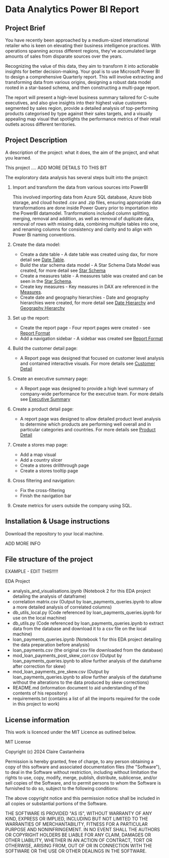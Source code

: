 # Data Analytics Power BI Report

## Project Brief
You have recently been approached by a medium-sized international retailer who is keen on elevating their business intelligence practices. With operations spanning across different regions, they've accumulated large amounts of sales from disparate sources over the years.

Recognizing the value of this data, they aim to transform it into actionable insights for better decision-making. Your goal is to use Microsoft Power BI to design a comprehensive Quarterly report. This will involve extracting and transforming data from various origins, designing a robust data model rooted in a star-based schema, and then constructing a multi-page report.

The report will present a high-level business summary tailored for C-suite executives, and also give insights into their highest value customers segmented by sales region, provide a detailed analysis of top-performing products categorised by type against their sales targets, and a visually appealing map visual that spotlights the performance metrics of their retail outlets across different territories.

## Project Description
A description of the project: what it does, the aim of the project, and what you learned.

This project .... ADD MORE DETAILS TO THIS BIT

The exploratory data analysis has several steps built into the project:
1. Import and transform the data from various sources into PowerBI
   
   This involved importing data from Azure SQL database, Azure blob storage, and cloud hosted .csv and .zip files, ensuring appropriate data transformations are done inside Power Query prior to importation into the PowerBI datamodel. Tranformations included column splitting, merging, removal and addition, as well as removal of duplicate data, removal of rows with missing data, combining multiple tables into one, and renaming columns for consistency and clarity and to align with Power Bi naming conventions.

2. Create the data model:
   -  Create a date table - A date table was created using dax, for more detail see [Date Table](/Dax_tables_columns.md#date-table).
   -  Build the star schema data model - A Star Schema Data Model was created, for more detail see [Star Schema](/Star_Schema_Data_Model.md)
   -  Create a measures table - A measures table was created and can be seen in the [Star Schema](/Star_Schema_Data_Model.md).
   -  Create key measures - Key measures in DAX are referenced in the [Measures](/Dax_measures.md).
   -  Create date and geography hierarchies - Date and geography hierarchies were created, for more detail see [Date Hierarchy](/Dax_tables_columns.md#date-hierarchy) and [Geography Hierarchy](/Dax_tables_columns.md#geography-columns--hierarchy)
3. Set up the report:
   - Create the report page - Four report pages were created - see [Report Format](report_format.md)
   - Add a navigation sidebar - A sidebar was created see [Report Format](report_format.md)
4. Build the customer detail page:
    - A Report page was designed that focused on customer level analysis and contained interactive visuals. For more details see [Customer Detail](Report_format.md#customer-detail-page)
5. Create an executive summary page:
    - A Report page was designed to provide a high level summary of company-wide performance for the executive team. For more details see [Executive Summary](Report_format.md#executive-summary-page)
6. Create a product detail page:
    - A report page was designed to allow detailed product level analysis to determine which products are performing well overall and in particular categories and countries. For more details see [Product Detail](Report_format.md#product-detail)
7. Create a stores map page:
    - Add a map visual
    - Add a country slicer
    - Create a stores drillthrough page
    - Create a stores tooltip page
8. Cross filtering and navigation:
    - Fix the cross-filtering
    - Finish the navigation bar
9.  Create metrics for users outside the company using SQL.


## Installation & Usage instructions

Download the repository to your local machine.

ADD MORE INFO

## File structure of the project

EXAMPLE - EDIT THIS!!!!!


EDA Project
 - analysis_and_visualisations.ipynb (Notebook 2 for this EDA project detailing the analysis of dataframe)
 - correlation matrix.csv (Output by loan_payments_queries.ipynb to allow a more detailed analysis of correlated columns)
 - db_utils_local.py (Code referenced by loan_payments_queries.ipynb for use on the local machine)
 - db_utils.py (Code referenced by loan_payments_queries.ipynb to extract data from the database and download it to a csv file on the local machine)
 - loan_payments_queries.ipynb (Notebook 1 for this EDA project detailing the data preparation before analysis)
 - loan_payments.csv (the original csv file downloaded from the database)
 - mod_loan_payments_post_skew_corr.csv (Output by loan_payments_queries.ipynb to allow further analysis of the dataframe after correction for skew)
 - mod_loan_payments_pre_skew.csv (Output by loan_payments_queries.ipynb to allow further analysis of the dataframe without the alterations to the data produced by skew corrections)
 - README.md (information document to aid understanding of the contents of his repository)
 - requirements.txt (contains a list of all the imports required for the code in this project to work)

## License information
This work is licenced under the MIT Licence as outlined below.

MIT License

Copyright (c) 2024 Claire Castanheira

Permission is hereby granted, free of charge, to any person obtaining a copy of this software and associated documentation files (the "Software"), to deal in the Software without restriction, including without limitation the rights to use, copy, modify, merge, publish, distribute, sublicense, and/or sell copies of the Software, and to permit persons to whom the Software is furnished to do so, subject to the following conditions:

The above copyright notice and this permission notice shall be included in all copies or substantial portions of the Software.

THE SOFTWARE IS PROVIDED "AS IS", WITHOUT WARRANTY OF ANY KIND, EXPRESS OR IMPLIED, INCLUDING BUT NOT LIMITED TO THE WARRANTIES OF MERCHANTABILITY, FITNESS FOR A PARTICULAR PURPOSE AND NONINFRINGEMENT. IN NO EVENT SHALL THE AUTHORS OR COPYRIGHT HOLDERS BE LIABLE FOR ANY CLAIM, DAMAGES OR OTHER LIABILITY, WHETHER IN AN ACTION OF CONTRACT, TORT OR OTHERWISE, ARISING FROM, OUT OF OR IN CONNECTION WITH THE SOFTWARE OR THE USE OR OTHER DEALINGS IN THE SOFTWARE.